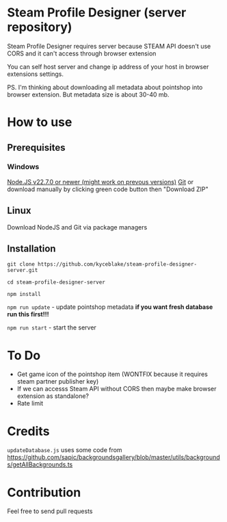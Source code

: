 # Steam Profile Designer (server repository)

Steam Profile Designer requires server because STEAM API doesn't use CORS and it can't access through browser extension

You can self host server and change ip address of your host in browser extensions settings.

PS. I'm thinking about downloading all metadata about pointshop into browser extension. But metadata size is about 30-40 mb.

# How to use

## Prerequisites

### Windows

[Node.JS v22.7.0 or newer (might work on prevous versions)](https://nodejs.org/en/download/prebuilt-installer)
[Git](https://git-scm.com/downloads) or download manually by clicking green code button then "Download ZIP"

## Linux

Download NodeJS and Git via package managers

## Installation

`git clone https://github.com/kyceblake/steam-profile-designer-server.git`

`cd steam-profile-designer-server`

`npm install`

`npm run update` - update pointshop metadata **if you want fresh database run this first!!!**

`npm run start` - start the server

# To Do

- Get game icon of the pointshop item (WONTFIX because it requires steam partner publisher key)
- If we can accesss Steam API without CORS then maybe make browser extension as standalone?
- Rate limit

# Credits

`updateDatabase.js` uses some code from https://github.com/sapic/backgroundsgallery/blob/master/utils/backgrounds/getAllBackgrounds.ts

# Contribution

Feel free to send pull requests
